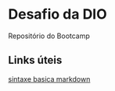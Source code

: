 # Desafio da DIO

Repositório do Bootcamp


## Links úteis

[sintaxe basica markdown](https://www.markdownguide.org/)
